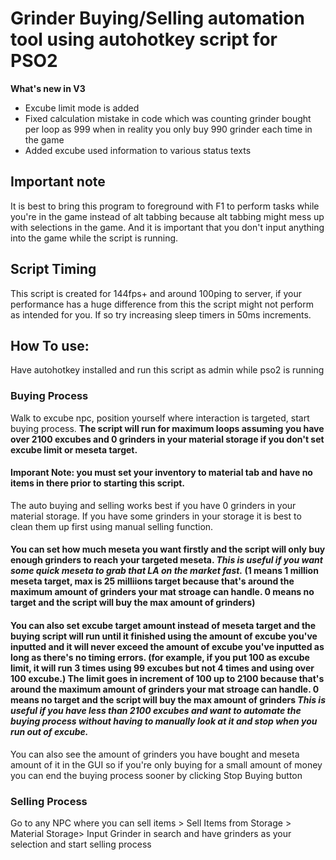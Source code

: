 # Grinder Buying/Selling automation tool using autohotkey script for PSO2

**What's new in V3**
* Excube limit mode is added
* Fixed calculation mistake in code which was counting grinder bought per loop as 999 when in reality you only buy 990 grinder each time in the game
* Added excube used information to various status texts

## Important note
It is best to bring this program to foreground with F1 to perform tasks while you're in the game instead of alt tabbing because alt tabbing might mess up with selections in the game. And it is important that you don't input anything into the game while the script is running.

## Script Timing
This script is created for 144fps+ and around 100ping to server, if your performance has a huge difference from this the script might not perform as intended for you. If so try increasing sleep timers in 50ms increments.

## How To use:
Have autohotkey installed and run this script as admin while pso2 is running
### Buying Process
Walk to excube npc, position yourself where interaction is targeted, start buying process. **The script will run for maximum loops assuming you have over 2100 excubes and 0 grinders in your material storage if you don't set excube limit or meseta target.**
#### Imporant Note: you must set your inventory to material tab and have no items in there prior to starting this script. 
The auto buying and selling works best if you have 0 grinders in your material storage. If you have some grinders in your storage it is best to clean them up first using manual selling function.
#### You can set how much meseta you want firstly and the script will only buy enough grinders to reach your targeted meseta. ***This is useful if you want some quick meseta to grab that LA on the market fast.*** (1 means 1 million meseta target, max is 25 milliions target because that's around the maximum amount of grinders your mat stroage can handle. 0 means no target and the script will buy the max amount of grinders)
#### You can also set excube target amount instead of meseta target and the buying script will run until it finished using the amount of excube you've inputted and it will never exceed the amount of excube you've inputted as long as there's no timing errors. (for example, if you put 100 as excube limit, it will run 3 times using 99 excubes but not 4 times and using over 100 excube.) The limit goes in increment of 100 up to 2100 because that's around the maximum amount of grinders your mat stroage can handle. 0 means no target and the script will buy the max amount of grinders ***This is useful if you have less than 2100 excubes and want to automate the buying process without having to manually look at it and stop when you run out of excube.***
You can also see the amount of grinders you have bought and meseta amount of it in the GUI so if you're only buying for a small amount of money you can end the buying process sooner by clicking Stop Buying button

### Selling Process
Go to any NPC where you can sell items > Sell Items from Storage > Material Storage> Input Grinder in search and have grinders as your selection and start selling process
